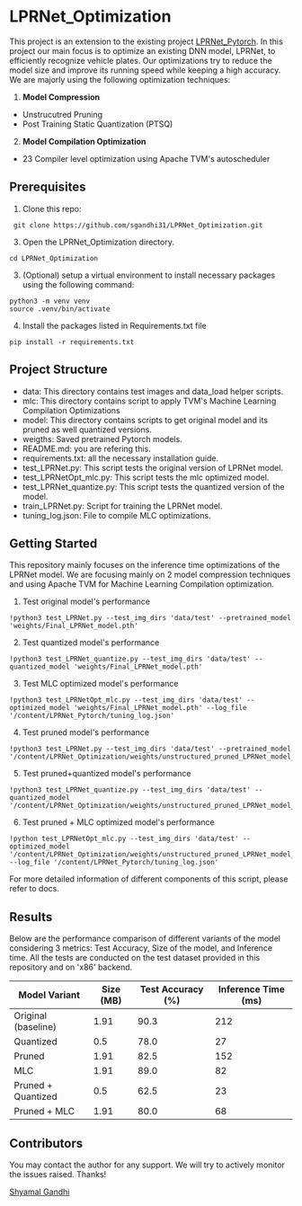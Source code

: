 # LPRNet_Optimization
This project is an extension to the existing project [LPRNet_Pytorch](https://github.com/sirius-ai/LPRNet_Pytorch). In this project our main focus is to optimize an existing DNN model, LPRNet, to efficiently recognize vehicle plates. Our optimizations try to reduce the model size and improve its running speed while keeping a high accuracy. We are majorly using the following optimization techniques:
1. **Model Compression**  
  - Unstrucutred Pruning
  - Post Training Static Quantization (PTSQ)
2. **Model Compilation Optimization**
  - 23 Compiler level optimization using Apache TVM's autoscheduler
    

## Prerequisites
1. Clone this repo:
```
 git clone https://github.com/sgandhi31/LPRNet_Optimization.git
```
3. Open the LPRNet_Optimization directory.
 ```
 cd LPRNet_Optimization
 ```
3. (Optional) setup a virtual environment to install necessary packages using the following command:
``` commandline
python3 -m venv venv
source .venv/bin/activate
```
4. Install the packages listed in Requirements.txt file
```shell
pip install -r requirements.txt
```

## Project Structure

- data: This directory contains test images and data_load helper scripts.
- mlc: This directory contains script to apply TVM's Machine Learning Compilation Optimizations
- model: This directory contains scripts to get original model and its pruned as well quantized versions.
- weigths: Saved pretrained Pytorch models.
- README.md: you are refering this.
- requirements.txt: all the necessary installation guide.
- test_LPRNet.py: This script tests the original version of LPRNet model.
- test_LPRNetOpt_mlc.py: This script tests the mlc optimized model.
- test_LPRNet_quantize.py: This script tests the quantized version of the model.
- train_LPRNet.py: Script for training the LPRNet model.
- tuning_log.json: File to compile MLC optimizations. 


## Getting Started

This repository mainly focuses on the inference time optimizations of the LPRNet model. We are focusing mainly on 2 model compression techniques and using Apache TVM for Machine Learning Compilation optimization. 

1. Test original model's performance
```
!python3 test_LPRNet.py --test_img_dirs 'data/test' --pretrained_model 'weights/Final_LPRNet_model.pth'
```
2. Test quantized model's performance
```
!python3 test_LPRNet_quantize.py --test_img_dirs 'data/test' --quantized_model 'weights/Final_LPRNet_model.pth'
```
3. Test MLC optimized model's performance
```
!python3 test_LPRNetOpt_mlc.py --test_img_dirs 'data/test' --optimized_model 'weights/Final_LPRNet_model.pth' --log_file '/content/LPRNet_Pytorch/tuning_log.json'
```
4. Test pruned model's performance
```
!python3 test_LPRNet.py --test_img_dirs 'data/test' --pretrained_model '/content/LPRNet_Optimization/weights/unstructured_pruned_LPRNet_model_0.5.pth'
```
5. Test pruned+quantized model's performance
```
!python3 test_LPRNet_quantize.py --test_img_dirs 'data/test' --quantized_model '/content/LPRNet_Optimization/weights/unstructured_pruned_LPRNet_model_0.5.pth'
```
6. Test pruned + MLC optimized model's performance
```
!python test_LPRNetOpt_mlc.py --test_img_dirs 'data/test' --optimized_model '/content/LPRNet_Optimization/weights/unstructured_pruned_LPRNet_model_0.5.pth' --log_file '/content/LPRNet_Pytorch/tuning_log.json'
```

For more detailed information of different components of this script, please refer to docs. 

## Results
Below are the performance comparison of different variants of the model considering 3 metrics: Test Accuracy, Size of the model, and Inference time. All the tests are conducted on the test dataset provided in this repository and on 'x86' backend.

| **Model Variant**        | **Size (MB)** | **Test Accuracy (%)** | **Inference Time (ms)** |
|---------------------------|---------------|------------------------|--------------------------|
| Original (baseline)       | 1.91          | 90.3                  | 212                      |
| Quantized                 | 0.5           | 78.0                  | 27                       |
| Pruned                    | 1.91          | 82.5                  | 152                      |
| MLC                       | 1.91          | 89.0                  | 82                       |
| Pruned + Quantized        | 0.5           | 62.5                  | 23                       |
| Pruned + MLC              | 1.91          | 80.0                  | 68                       |


## Contributors
You may contact the author for any support. We will try to actively monitor the issues raised. Thanks!

[Shyamal Gandhi](sgandhi6@ncsu.edu)

